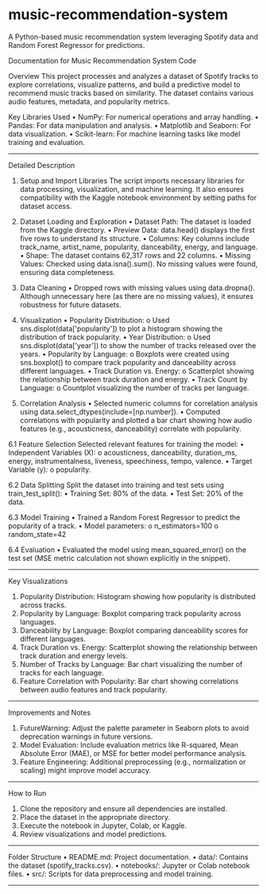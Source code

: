 # music-recommendation-system
A Python-based music recommendation system leveraging Spotify data and Random Forest Regressor for predictions.

Documentation for Music Recommendation System Code

Overview
This project processes and analyzes a dataset of Spotify tracks to explore correlations, visualize patterns, and build a predictive model to recommend music tracks based on similarity. The dataset contains various audio features, metadata, and popularity metrics.

Key Libraries Used
•	NumPy: For numerical operations and array handling.
•	Pandas: For data manipulation and analysis.
•	Matplotlib and Seaborn: For data visualization.
•	Scikit-learn: For machine learning tasks like model training and evaluation.

________________________________________
Detailed Description
1. Setup and Import Libraries
The script imports necessary libraries for data processing, visualization, and machine learning. It also ensures compatibility with the Kaggle notebook environment by setting paths for dataset access.

2. Dataset Loading and Exploration
•	Dataset Path: The dataset is loaded from the Kaggle directory.
•	Preview Data: data.head() displays the first five rows to understand its structure.
•	Columns: Key columns include track_name, artist_name, popularity, danceability, energy, and language.
•	Shape: The dataset contains 62,317 rows and 22 columns.
•	Missing Values: Checked using data.isna().sum(). No missing values were found, ensuring data completeness.

3. Data Cleaning
•	Dropped rows with missing values using data.dropna(). Although unnecessary here (as there are no missing values), it ensures robustness for future datasets.

4. Visualization
•	Popularity Distribution:
o	Used sns.displot(data['popularity']) to plot a histogram showing the distribution of track popularity.
•	Year Distribution:
o	Used sns.displot(data['year']) to show the number of tracks released over the years.
•	Popularity by Language:
o	Boxplots were created using sns.boxplot() to compare track popularity and danceability across different languages.
•	Track Duration vs. Energy:
o	Scatterplot showing the relationship between track duration and energy.
•	Track Count by Language:
o	Countplot visualizing the number of tracks per language.

6. Correlation Analysis
•	Selected numeric columns for correlation analysis using data.select_dtypes(include=[np.number]).
•	Computed correlations with popularity and plotted a bar chart showing how audio features (e.g., acousticness, danceability) correlate with popularity.

6.1 Feature Selection
Selected relevant features for training the model:
•	Independent Variables (X):
o	acousticness, danceability, duration_ms, energy, instrumentalness, liveness, speechiness, tempo, valence.
•	Target Variable (y):
o	popularity.

6.2 Data Splitting
Split the dataset into training and test sets using train_test_split():
•	Training Set: 80% of the data.
•	Test Set: 20% of the data.

6.3 Model Training
•	Trained a Random Forest Regressor to predict the popularity of a track.
•	Model parameters:
o	n_estimators=100
o	random_state=42

6.4 Evaluation
•	Evaluated the model using mean_squared_error() on the test set (MSE metric calculation not shown explicitly in the snippet).

________________________________________
Key Visualizations
1.	Popularity Distribution: Histogram showing how popularity is distributed across tracks.
2.	Popularity by Language: Boxplot comparing track popularity across languages.
3.	Danceability by Language: Boxplot comparing danceability scores for different languages.
4.	Track Duration vs. Energy: Scatterplot showing the relationship between track duration and energy levels.
5.	Number of Tracks by Language: Bar chart visualizing the number of tracks for each language.
6.	Feature Correlation with Popularity: Bar chart showing correlations between audio features and track popularity.
________________________________________
Improvements and Notes
1.	FutureWarning: Adjust the palette parameter in Seaborn plots to avoid deprecation warnings in future versions.
2.	Model Evaluation: Include evaluation metrics like R-squared, Mean Absolute Error (MAE), or MSE for better model performance analysis.
3.	Feature Engineering: Additional preprocessing (e.g., normalization or scaling) might improve model accuracy.
________________________________________
How to Run
1.	Clone the repository and ensure all dependencies are installed.
2.	Place the dataset in the appropriate directory.
3.	Execute the notebook in Jupyter, Colab, or Kaggle.
4.	Review visualizations and model predictions.
________________________________________
Folder Structure
•	README.md: Project documentation.
•	data/: Contains the dataset (spotify_tracks.csv).
•	notebooks/: Jupyter or Colab notebook files.
•	src/: Scripts for data preprocessing and model training.
________________________________________

